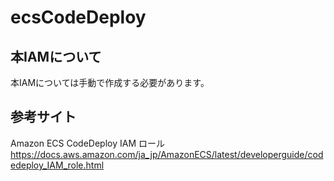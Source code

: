# ecsCodeDeploy
##  本IAMについて
本IAMについては手動で作成する必要があります。

##  参考サイト
Amazon ECS CodeDeploy IAM ロール\
https://docs.aws.amazon.com/ja_jp/AmazonECS/latest/developerguide/codedeploy_IAM_role.html
